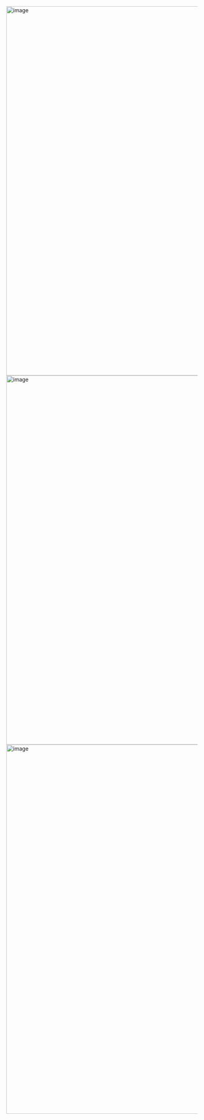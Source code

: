 <img width="1128" height="972" alt="image" src="https://github.com/user-attachments/assets/dca2f55e-0956-4409-8651-78a534cdcc62" />
<img width="1128" height="972" alt="image" src="https://github.com/user-attachments/assets/83027332-9006-446f-b553-fb2058c8b496" />
<img width="1128" height="972" alt="image" src="https://github.com/user-attachments/assets/be5ca722-77ac-43d1-94a2-7e87b312790d" />
